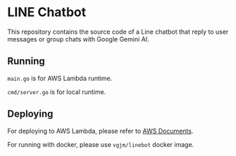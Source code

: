 # LINE Chatbot

This repository contains the source code of a Line chatbot that reply to user messages or group chats with Google Gemini AI.

## Running

`main.go` is for AWS Lambda runtime.

`cmd/server.go` is for local runtime.

## Deploying

For deploying to AWS Lambda, please refer to [AWS Documents](https://docs.aws.amazon.com/lambda/latest/dg/golang-package.html).

For running with docker, please use `vgjm/linebot` docker image.